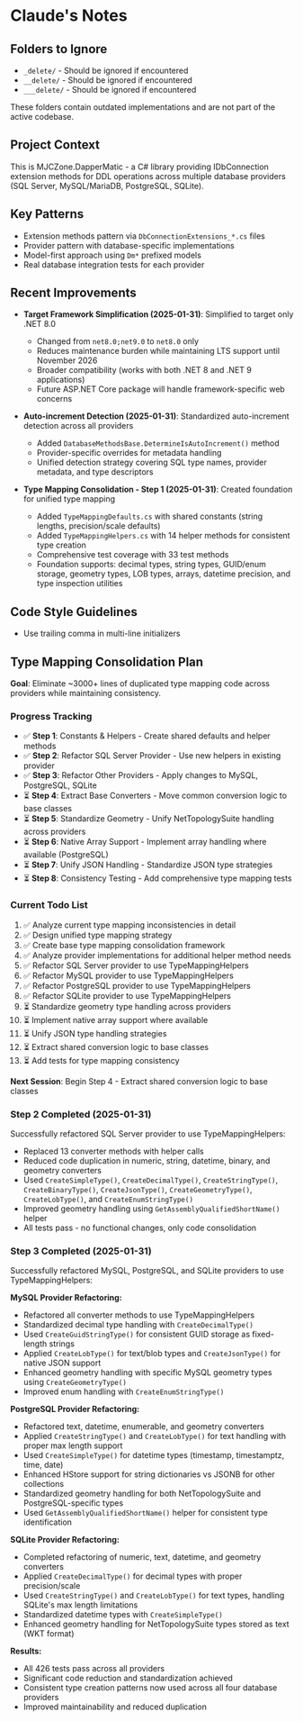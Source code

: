 # Claude's Notes

## Folders to Ignore

- `_delete/` - Should be ignored if encountered
- `__delete/` - Should be ignored if encountered
- `___delete/` - Should be ignored if encountered

These folders contain outdated implementations and are not part of the active codebase.

## Project Context

This is MJCZone.DapperMatic - a C# library providing IDbConnection extension methods for DDL operations across multiple database providers (SQL Server, MySQL/MariaDB, PostgreSQL, SQLite).

## Key Patterns

- Extension methods pattern via `DbConnectionExtensions_*.cs` files
- Provider pattern with database-specific implementations
- Model-first approach using `Dm*` prefixed models
- Real database integration tests for each provider

## Recent Improvements

- **Target Framework Simplification (2025-01-31)**: Simplified to target only .NET 8.0
  - Changed from `net8.0;net9.0` to `net8.0` only
  - Reduces maintenance burden while maintaining LTS support until November 2026
  - Broader compatibility (works with both .NET 8 and .NET 9 applications)
  - Future ASP.NET Core package will handle framework-specific web concerns

- **Auto-increment Detection (2025-01-31)**: Standardized auto-increment detection across all providers
  - Added `DatabaseMethodsBase.DetermineIsAutoIncrement()` method
  - Provider-specific overrides for metadata handling
  - Unified detection strategy covering SQL type names, provider metadata, and type descriptors

- **Type Mapping Consolidation - Step 1 (2025-01-31)**: Created foundation for unified type mapping
  - Added `TypeMappingDefaults.cs` with shared constants (string lengths, precision/scale defaults)
  - Added `TypeMappingHelpers.cs` with 14 helper methods for consistent type creation
  - Comprehensive test coverage with 33 test methods
  - Foundation supports: decimal types, string types, GUID/enum storage, geometry types, LOB types, arrays, datetime precision, and type inspection utilities

## Code Style Guidelines

- Use trailing comma in multi-line initializers

## Type Mapping Consolidation Plan

**Goal**: Eliminate ~3000+ lines of duplicated type mapping code across providers while maintaining consistency.

### Progress Tracking
- ✅ **Step 1**: Constants & Helpers - Create shared defaults and helper methods
- ✅ **Step 2**: Refactor SQL Server Provider - Use new helpers in existing provider  
- ✅ **Step 3**: Refactor Other Providers - Apply changes to MySQL, PostgreSQL, SQLite
- ⏳ **Step 4**: Extract Base Converters - Move common conversion logic to base classes
- ⏳ **Step 5**: Standardize Geometry - Unify NetTopologySuite handling across providers
- ⏳ **Step 6**: Native Array Support - Implement array handling where available (PostgreSQL)
- ⏳ **Step 7**: Unify JSON Handling - Standardize JSON type strategies
- ⏳ **Step 8**: Consistency Testing - Add comprehensive type mapping tests

### Current Todo List
1. ✅ Analyze current type mapping inconsistencies in detail
2. ✅ Design unified type mapping strategy  
3. ✅ Create base type mapping consolidation framework
4. ✅ Analyze provider implementations for additional helper method needs
5. ✅ Refactor SQL Server provider to use TypeMappingHelpers
6. ✅ Refactor MySQL provider to use TypeMappingHelpers
7. ✅ Refactor PostgreSQL provider to use TypeMappingHelpers
8. ✅ Refactor SQLite provider to use TypeMappingHelpers
9. ⏳ Standardize geometry type handling across providers
10. ⏳ Implement native array support where available
11. ⏳ Unify JSON type handling strategies
12. ⏳ Extract shared conversion logic to base classes
13. ⏳ Add tests for type mapping consistency

**Next Session**: Begin Step 4 - Extract shared conversion logic to base classes

### Step 2 Completed (2025-01-31)
Successfully refactored SQL Server provider to use TypeMappingHelpers:
- Replaced 13 converter methods with helper calls
- Reduced code duplication in numeric, string, datetime, binary, and geometry converters
- Used `CreateSimpleType()`, `CreateDecimalType()`, `CreateStringType()`, `CreateBinaryType()`, `CreateJsonType()`, `CreateGeometryType()`, `CreateLobType()`, and `CreateEnumStringType()`
- Improved geometry handling using `GetAssemblyQualifiedShortName()` helper
- All tests pass - no functional changes, only code consolidation

### Step 3 Completed (2025-01-31)
Successfully refactored MySQL, PostgreSQL, and SQLite providers to use TypeMappingHelpers:

**MySQL Provider Refactoring:**
- Refactored all converter methods to use TypeMappingHelpers
- Standardized decimal type handling with `CreateDecimalType()`
- Used `CreateGuidStringType()` for consistent GUID storage as fixed-length strings
- Applied `CreateLobType()` for text/blob types and `CreateJsonType()` for native JSON support
- Enhanced geometry handling with specific MySQL geometry types using `CreateGeometryType()`
- Improved enum handling with `CreateEnumStringType()`

**PostgreSQL Provider Refactoring:**
- Refactored text, datetime, enumerable, and geometry converters
- Applied `CreateStringType()` and `CreateLobType()` for text handling with proper max length support
- Used `CreateSimpleType()` for datetime types (timestamp, timestamptz, time, date)
- Enhanced HStore support for string dictionaries vs JSONB for other collections
- Standardized geometry handling for both NetTopologySuite and PostgreSQL-specific types
- Used `GetAssemblyQualifiedShortName()` helper for consistent type identification

**SQLite Provider Refactoring:**
- Completed refactoring of numeric, text, datetime, and geometry converters
- Applied `CreateDecimalType()` for decimal types with proper precision/scale
- Used `CreateStringType()` and `CreateLobType()` for text types, handling SQLite's max length limitations
- Standardized datetime types with `CreateSimpleType()`
- Enhanced geometry handling for NetTopologySuite types stored as text (WKT format)

**Results:**
- All 426 tests pass across all providers
- Significant code reduction and standardization achieved
- Consistent type creation patterns now used across all four database providers
- Improved maintainability and reduced duplication
